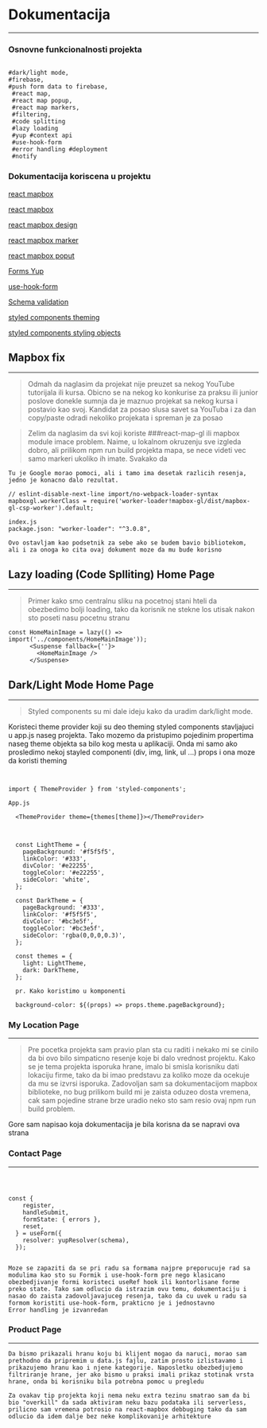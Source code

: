# Dokumentacija 
---

### Osnovne funkcionalnosti projekta

```

#dark/light mode, 
#firebase, 
#push form data to firebase,
 #react map, 
 #react map popup, 
 #react map markers, 
 #filtering, 
 #code splitting 
 #lazy loading 
 #yup #context api 
 #use-hook-form 
 #error handling #deployment 
 #notify

```

### Dokumentacija koriscena u projektu 


[react mapbox](https://docs.mapbox.com/help/tutorials/use-mapbox-gl-js-with-react/)

[react mapbox](https://www.npmjs.com/package/react-mapbox-gl)

[react mapbox design](https://docs.mapbox.com/help/getting-started/map-design/)

[react mapbox marker](https://docs.mapbox.com/help/getting-started/add-markers/)

[react mapbox poput](https://docs.mapbox.com/mapbox-gl-js/example/popup/)

[Forms Yup](https://github.com/jquense/yup)

[use-hook-form](https://react-hook-form.com/)

[Schema validation](https://react-hook-form.com/get-started#SchemaValidation)

[styled components theming](https://styled-components.com/docs/advanced)

[styled components styling objects](https://styled-components.com/docs/advanced#style-objects)





## Mapbox fix
---


> Odmah da naglasim da projekat nije preuzet sa nekog YouTube tutorijala ili kursa. 
  Obicno se na nekog ko konkurise za praksu ili junior poslove donekle sumnja da je maznuo projekat sa nekog kursa i postavio kao svoj. Kandidat za posao slusa savet sa YouTuba i za dan copy/paste odradi nekoliko projekata i spreman je za posao 

 >Zelim da naglasim da svi koji koriste ###react-map-gl ili mapbox module imace problem. Naime, u lokalnom okruzenju sve izgleda dobro, ali prilikom npm run build projekta mapa, se nece videti vec samo markeri ukoliko ih imate. Svakako da

```
Tu je Google morao pomoci, ali i tamo ima desetak razlicih resenja, jedno je konacno dalo rezultat.

// eslint-disable-next-line import/no-webpack-loader-syntax
mapboxgl.workerClass = require('worker-loader!mapbox-gl/dist/mapbox-gl-csp-worker').default;

index.js
package.json: "worker-loader": "^3.0.8",

Ovo ostavljam kao podsetnik za sebe ako se budem bavio bibliotekom, ali i za onoga ko cita ovaj dokument moze da mu bude korisno

```
## Lazy loading (Code Splliting)  Home Page
---

> Primer kako smo centralnu sliku na pocetnoj stani hteli da obezbedimo bolji loading, tako da korisnik ne stekne los utisak nakon sto poseti nasu pocetnu stranu

```
const HomeMainImage = lazy(() => import('../components/HomeMainImage'));
      <Suspense fallback={''}>
        <HomeMainImage />
      </Suspense>

```

## Dark/Light Mode Home Page
---

> Styled components su mi dale ideju kako da uradim dark/light mode.

  Koristeci theme provider koji su deo theming styled components stavljajuci u app.js naseg projekta. Tako mozemo da pristupimo pojedinim propertima naseg theme objekta sa bilo kog mesta u aplikaciji. Onda mi samo ako prosledimo nekoj stayled componenti (div, img, link, ul ...) props i ona moze da koristi theming

```


import { ThemeProvider } from 'styled-components';

App.js

  <ThemeProvider theme={themes[theme]}></ThemeProvider>



  const LightTheme = {
    pageBackground: '#f5f5f5',
    linkColor: '#333',
    divColor: '#e22255',
    toggleColor: '#e22255',
    sideColor: 'white',
  };

  const DarkTheme = {
    pageBackground: '#333',
    linkColor: '#f5f5f5',
    divColor: '#bc3e5f',
    toggleColor: '#bc3e5f',
    sideColor: 'rgba(0,0,0,0.3)',
  };

  const themes = {
    light: LightTheme,
    dark: DarkTheme,
  };

  pr. Kako koristimo u komponenti

  background-color: ${(props) => props.theme.pageBackground};

```


### My Location Page
---


> Pre pocetka projekta sam pravio plan sta cu raditi i nekako mi se cinilo da bi ovo bilo simpaticno resenje koje bi dalo vrednost projektu. Kako se je tema projekta isporuka hrane, imalo bi smisla korisniku dati lokaciju firme, tako da bi imao predstavu za koliko moze da ocekuje da mu se izvrsi isporuka. Zadovoljan sam sa dokumentacijom mapbox biblioteke, no bug prilikom build mi je zaista oduzeo dosta vremena, cak sam pojedine strane brze uradio neko sto sam resio ovaj npm run build problem.

Gore sam napisao koja dokumentacija je bila korisna da se napravi ova strana



### Contact Page


---
```



const {
    register,
    handleSubmit,
    formState: { errors },
    reset,
  } = useForm({
    resolver: yupResolver(schema),
  });


Moze se zapaziti da se pri radu sa formama najpre preporucuje rad sa modulima kao sto su Formik i use-hook-form pre nego klasicano obezbedjivanje formi koristeci useRef hook ili kontorlisane forme preko state. Tako sam odlucio da istrazim ovu temu, dokumentaciju i nasao do zaista zadovoljavajuceg resenja, tako da cu uvek u radu sa formom koristiti use-hook-form, prakticno je i jednostavno
Error handling je izvanredan
```

### Product Page
---
```
Da bismo prikazali hranu koju bi klijent mogao da naruci, morao sam prethodno da pripremim u data.js fajlu, zatim prosto izlistavamo i prikazujemo hranu kao i njene kategorije. Naposletku obezbedjujemo filtriranje hrane, jer ako bismo u praksi imali prikaz stotinak vrsta hrane, onda bi korisniku bila potrebna pomoc u pregledu

Za ovakav tip projekta koji nema neku extra tezinu smatrao sam da bi bio "overkill" da sada aktiviram neku bazu podataka ili serverless, prilicno sam vremena potrosio na react-mapbox debbuging tako da sam odlucio da idem dalje bez neke komplikovanije arhitekture 

```

